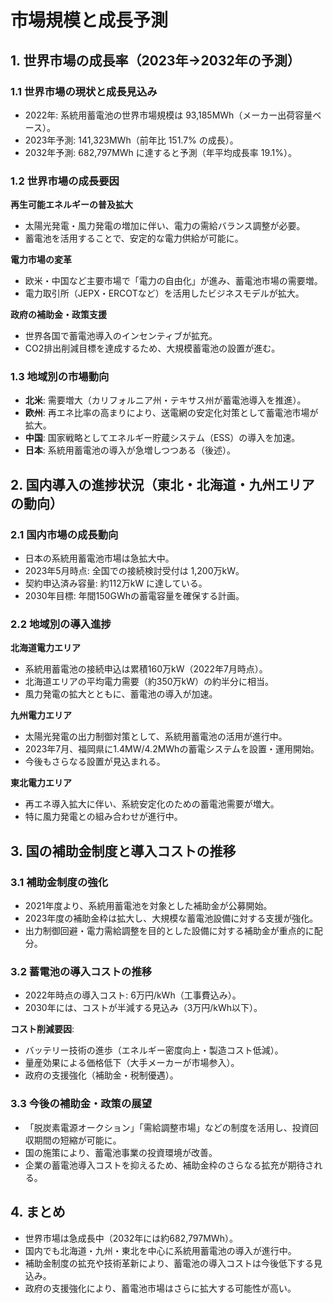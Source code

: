 # 市場規模と成長予測

## 1. 世界市場の成長率（2023年→2032年の予測）

### 1.1 世界市場の現状と成長見込み

- 2022年: 系統用蓄電池の世界市場規模は 93,185MWh（メーカー出荷容量ベース）。
- 2023年予測: 141,323MWh（前年比 151.7% の成長）。
- 2032年予測: 682,797MWh に達すると予測（年平均成長率 19.1%）。

### 1.2 世界市場の成長要因

**再生可能エネルギーの普及拡大**
- 太陽光発電・風力発電の増加に伴い、電力の需給バランス調整が必要。
- 蓄電池を活用することで、安定的な電力供給が可能に。

**電力市場の変革**
- 欧米・中国など主要市場で「電力の自由化」が進み、蓄電池市場の需要増。
- 電力取引所（JEPX・ERCOTなど）を活用したビジネスモデルが拡大。

**政府の補助金・政策支援**
- 世界各国で蓄電池導入のインセンティブが拡充。
- CO2排出削減目標を達成するため、大規模蓄電池の設置が進む。

### 1.3 地域別の市場動向

- **北米**: 需要増大（カリフォルニア州・テキサス州が蓄電池導入を推進）。
- **欧州**: 再エネ比率の高まりにより、送電網の安定化対策として蓄電池市場が拡大。
- **中国**: 国家戦略としてエネルギー貯蔵システム（ESS）の導入を加速。
- **日本**: 系統用蓄電池の導入が急増しつつある（後述）。

## 2. 国内導入の進捗状況（東北・北海道・九州エリアの動向）

### 2.1 国内市場の成長動向

- 日本の系統用蓄電池市場は急拡大中。
- 2023年5月時点: 全国での接続検討受付は 1,200万kW。
- 契約申込済み容量: 約112万kW に達している。
- 2030年目標: 年間150GWhの蓄電容量を確保する計画。

### 2.2 地域別の導入進捗

**北海道電力エリア**
- 系統用蓄電池の接続申込は累積160万kW（2022年7月時点）。
- 北海道エリアの平均電力需要（約350万kW）の約半分に相当。
- 風力発電の拡大とともに、蓄電池の導入が加速。

**九州電力エリア**
- 太陽光発電の出力制御対策として、系統用蓄電池の活用が進行中。
- 2023年7月、福岡県に1.4MW/4.2MWhの蓄電システムを設置・運用開始。
- 今後もさらなる設置が見込まれる。

**東北電力エリア**
- 再エネ導入拡大に伴い、系統安定化のための蓄電池需要が増大。
- 特に風力発電との組み合わせが進行中。

## 3. 国の補助金制度と導入コストの推移

### 3.1 補助金制度の強化

- 2021年度より、系統用蓄電池を対象とした補助金が公募開始。
- 2023年度の補助金枠は拡大し、大規模な蓄電池設備に対する支援が強化。
- 出力制御回避・電力需給調整を目的とした設備に対する補助金が重点的に配分。

### 3.2 蓄電池の導入コストの推移

- 2022年時点の導入コスト: 6万円/kWh（工事費込み）。
- 2030年には、コストが半減する見込み（3万円/kWh以下）。

**コスト削減要因**:
- バッテリー技術の進歩（エネルギー密度向上・製造コスト低減）。
- 量産効果による価格低下（大手メーカーが市場参入）。
- 政府の支援強化（補助金・税制優遇）。

### 3.3 今後の補助金・政策の展望

- 「脱炭素電源オークション」「需給調整市場」などの制度を活用し、投資回収期間の短縮が可能に。
- 国の施策により、蓄電池事業の投資環境が改善。
- 企業の蓄電池導入コストを抑えるため、補助金枠のさらなる拡充が期待される。

## 4. まとめ

- 世界市場は急成長中（2032年には約682,797MWh）。
- 国内でも北海道・九州・東北を中心に系統用蓄電池の導入が進行中。
- 補助金制度の拡充や技術革新により、蓄電池の導入コストは今後低下する見込み。
- 政府の支援強化により、蓄電池市場はさらに拡大する可能性が高い。 